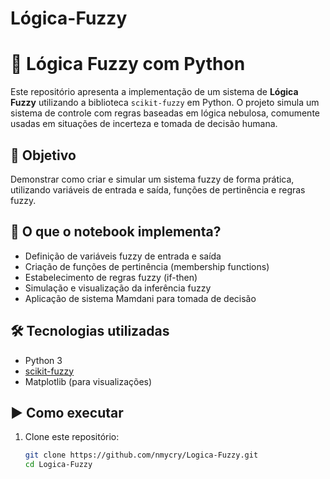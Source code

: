 # Lógica-Fuzzy

# 🤖 Lógica Fuzzy com Python

Este repositório apresenta a implementação de um sistema de **Lógica Fuzzy** utilizando a biblioteca `scikit-fuzzy` em Python. O projeto simula um sistema de controle com regras baseadas em lógica nebulosa, comumente usadas em situações de incerteza e tomada de decisão humana.

## 📌 Objetivo

Demonstrar como criar e simular um sistema fuzzy de forma prática, utilizando variáveis de entrada e saída, funções de pertinência e regras fuzzy.

## 🧠 O que o notebook implementa?

- Definição de variáveis fuzzy de entrada e saída
- Criação de funções de pertinência (membership functions)
- Estabelecimento de regras fuzzy (if-then)
- Simulação e visualização da inferência fuzzy
- Aplicação de sistema Mamdani para tomada de decisão

## 🛠️ Tecnologias utilizadas

- Python 3
- [scikit-fuzzy](https://github.com/scikit-fuzzy/scikit-fuzzy)
- Matplotlib (para visualizações)

## ▶️ Como executar

1. Clone este repositório:
   ```bash
   git clone https://github.com/nmycry/Logica-Fuzzy.git
   cd Logica-Fuzzy
